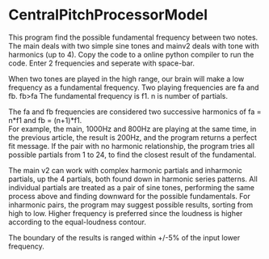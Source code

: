 # CentralPitchProcessorModel
This program find the possible fundamental frequency between two notes.
The main deals with two simple sine tones and mainv2 deals with tone with harmonics (up to 4).
Copy the code to a online python compiler to run the code.
Enter 2 frequencies and seperate with space-bar.

When two tones are played in the high range, our brain will make a low frequency as a fundamental frequency.
Two playing frequencies are fa and fb. fb>fa
The fundamental frequency is f1.
n is number of partials.

The fa and fb frequencies are considered two successive harmonics of fa = n*f1 and fb = (n+1)*f1.  
For example, the main, 1000Hz and 800Hz are playing at the same time, in the previous article, the result is 200Hz, 
and the program returns a perfect fit message. 
If the pair with no harmonic relationship, the program tries all possible partials from 1 to 24, to find the closest result of the fundamental.

The main v2 can work with complex harmonic partials and inharmonic partials, up the 4 partials, both found down in harmonic series patterns. 
All individual partials are treated as a pair of sine tones, performing the same process above and finding downward for the possible fundamentals.
For inharmonic pairs, the program may suggest possible results, sorting from high to low. 
Higher frequency is preferred since the loudness is higher according to the equal-loudness contour.

The boundary of the results is ranged within +/-5% of the input lower frequency.
